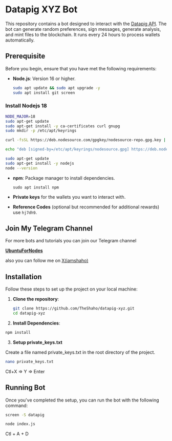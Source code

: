 # Datapig XYZ Bot

This repository contains a bot designed to interact with the [Datapig API](https://app.datapig.xyz?ref=hj7dh9). 
The bot can generate random preferences, sign messages, generate analysis, and mint files to the blockchain. It runs every 24 hours to process wallets automatically.


## Prerequisite

Before you begin, ensure that you have met the following requirements:

- **Node.js**: Version 16 or higher.
  
  ```bash
  sudo apt update && sudo apt upgrade -y
  sudo apt install git screen
  ```
  
### Install Nodejs 18

  ```bash
  NODE_MAJOR=18
  sudo apt-get update
  sudo apt-get install -y ca-certificates curl gnupg
  sudo mkdir -p /etc/apt/keyrings

  curl -fsSL https://deb.nodesource.com/gpgkey/nodesource-repo.gpg.key | sudo gpg --dearmor -o /etc/apt/keyrings/nodesource.gpg

  echo "deb [signed-by=/etc/apt/keyrings/nodesource.gpg] https://deb.nodesource.com/node_${NODE_MAJOR}.x nodistro main" | sudo tee /etc/apt/sources.list.d/nodesource.list

  sudo apt-get update
  sudo apt-get install -y nodejs
  node --version
  ```

  
- **npm**: Package manager to install dependencies.
  ```
  sudo apt install npm
  ```
- **Private keys** for the wallets you want to interact with.
  
- **Reference Codes** (optional but recommended for additional rewards) use ```hj7dh9```.
  

## Join My Telegram Channel

For more bots and tutorials you can join our Telegram channel

[**UbuntuForNodes**](https://t.me/ubuntufornodes)

also you can follow me on [X(iamshaho)](https://x.com/iamshaho)


## Installation

Follow these steps to set up the project on your local machine:

1. **Clone the repository**:
   ```bash
   git clone https://github.com/TheShaho/datapig-xyz.git
   cd datapig-xyz
   ```
2. **Install Dependencies**:
  ```bash
  npm install
  ```

3. **Setup private_keys.txt**
   
Create a file named private_keys.txt in the root directory of the project. 
```bash
nano private_keys.txt
```
Ctl+X => Y => Enter

## Running Bot

Once you've completed the setup, you can run the bot with the following command:

```bash
screen -S datapig

node index.js
```

Ctl + A + D
